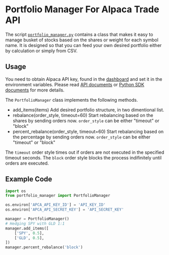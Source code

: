 # Portfolio Manager For Alpaca Trade API

The script [`portfolio_manager.py`](./portfolio_manager.py) contains a class that
makes it easy to manage busket of stocks based on the shares or weight for each symbol name.
It is designed so that you can feed your own desired portfolio either by
calculation or simply from CSV.

## Usage

You need to obtain Alpaca API key, found in the [dashboard](https://app.alpaca.markets/) and set
it in the environment variables. Please read [API documents](https://docs.alpaca.markets/) or
[Python SDK documents](https://github.com/alpacahq/alpaca-trade-api-python) for more details.

The `PortfolioManager` class implements the following methods.

- add_items(items)
  Add desired portfolio structure, in two dimentional list.
- rebalance(order_style, timeout=60)
  Start rebalancing based on the shares by sending orders now. `order_style` can be either "timeout" or "block"
- percent_rebalance(order_style, timeout=60)
  Start rebalancing based on the percentage by sending orders now. `order_style` can be either "timeout" or "block"

The `timeout` order style times out if orders are not executed in the specified timeout seconds.
The `block` order style blocks the process indifinitely until orders are executed.

## Example Code

```py
import os
from portfolio_manager import PortfolioManager

os.environ['APCA_API_KEY_ID'] = 'API_KEY_ID'
os.environ['APCA_API_SECRET_KEY'] = 'API_SECRET_KEY'

manager = PortfolioManager()
# Hedging SPY with GLD 1:1
manager.add_items([
    ['SPY', 0.5],
    ['GLD', 0.5],
])
manager.percent_rebalance('block')
```
